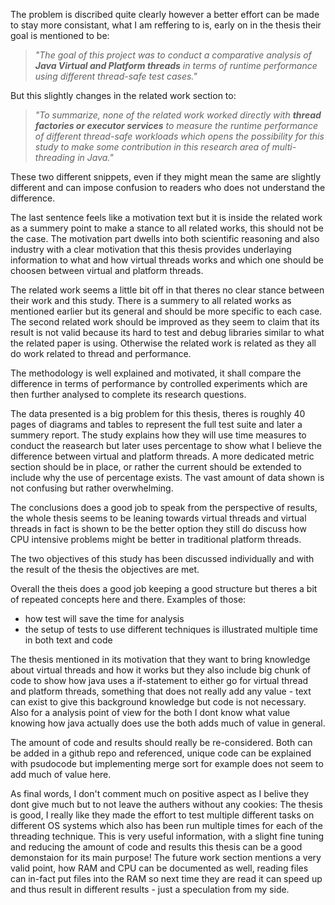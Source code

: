 
The problem is discribed quite clearly however a better effort can be made to stay more consistant, what I am reffering to is, early on in the thesis their goal is mentioned to be: 

> *"The goal of this project was to conduct a comparative analysis of **Java Virtual and Platform threads** in terms of runtime performance using different thread-safe test cases."* 

But this slightly changes in the related work section to:

> *"To summarize, none of the related work worked directly with **thread factories or executor services** to measure the runtime performance of different thread-safe workloads which opens the possibility for this study to make some contribution in this research area of multi-threading in Java."* 

These two different snippets, even if they might mean the same are slightly different and can impose confusion to readers who does not understand the difference. 

The last sentence feels like a motivation text but it is inside the related work as a summery point to make a stance to all related works, this should not be the case. The motivation part dwells into both scientific reasoning and also industry with a clear motivation that this thesis provides underlaying information to what and how virtual threads works and which one should be choosen between virtual and platform threads. 

The related work seems a little bit off in that theres no clear stance between their work and this study. There is a summery to all related works as mentioned earlier but its general and should be more specific to each case. The second related work should be improved as they seem to claim that its result is not valid because its hard to test and debug libraries similar to what the related paper is using. Otherwise the related work is related as they all do work related to thread and performance. 

The methodology is well explained and motivated, it shall compare the difference in terms of performance by controlled experiments which are then further analysed to complete its research questions. 

The data presented is a big problem for this thesis, theres is roughly 40 pages of diagrams and tables to represent the full test suite and later a summery report. The study explains how they will use time measures to conduct the reasearch but later uses percentage to show what I believe the difference between virtual and platform threads. A more dedicated metric section should be in place, or rather the current should be extended to include why the use of percentage exists. The vast amount of data shown is not confusing but rather overwhelming. 

The conclusions does a good job to speak from the perspective of results, the whole thesis seems to be leaning towards virtual threads and virtual threads in fact is shown to be the better option they still do discuss how CPU intensive problems might be better in traditional platform threads. 

The two objectives of this study has been discussed individually and with the result of the thesis the objectives are met. 

Overall the theis does a good job keeping a good structure but theres a bit of repeated concepts here and there. Examples of those:
- how test will save the time for analysis 
- the setup of tests to use different techniques is illustrated multiple time in both text and code

The thesis mentioned in its motivation that they want to bring knowledge about virtual threads and how it works but they also include big chunk of code to show how java uses a if-statement to either go for virtual thread and platform threads, something that does not really add any value - text can exist to give this background knowledge but code is not necessary. Also for a analysis point of view for the both I dont know what value knowing how java actually does use the both adds much of value in general. 

The amount of code and results should really be re-considered. Both can be added in a github repo and referenced, unique code can be explained with psudocode but implementing merge sort for example does not seem to add much of value here. 

As final words, I don't comment much on positive aspect as I belive they dont give much but to not leave the authers without any cookies: The thesis is good, I really like they made the effort to test multiple different tasks on different OS systems which also has been run multiple times for each of the threading technique. This is very useful information, with a slight fine tuning and reducing the amount of code and results this thesis can be a good demonstaion for its main purpose! The future work section mentions a very valid point, how RAM and CPU can be documented as well, reading files can in-fact put files into the RAM so next time they are read it can speed up and thus result in different results - just a speculation from my side. 